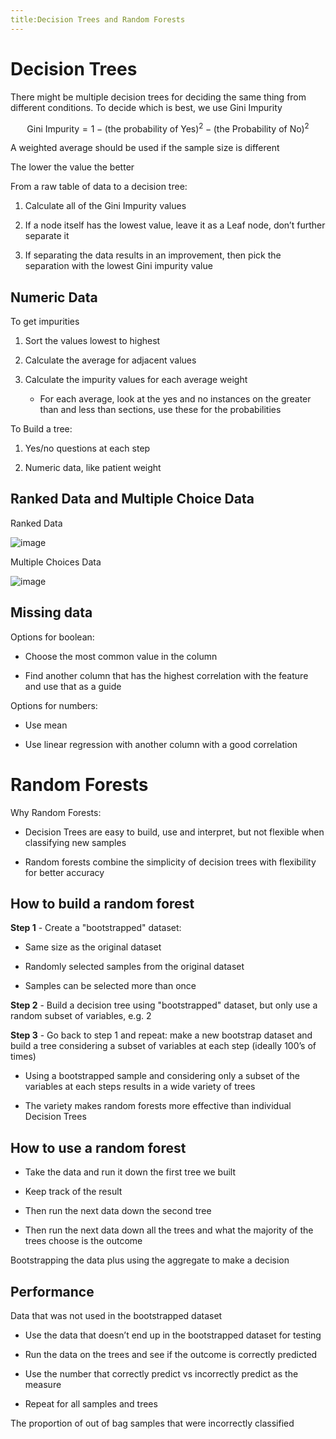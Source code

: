 ```yaml
---
title:Decision Trees and Random Forests
---
```


# Decision Trees

There might be multiple decision trees for deciding the same thing from
different conditions. To decide which is best, we use Gini Impurity

$$
\text{Gini Impurity}=1-(\text{the probability of Yes})^2-(\text{the Probability of No})^2
$$

A weighted average should be used if the sample size is different

The lower the value the better

From a raw table of data to a decision tree:

1.  Calculate all of the Gini Impurity values

2.  If a node itself has the lowest value, leave it as a Leaf node,
    don’t further separate it

3.  If separating the data results in an improvement, then pick the
    separation with the lowest Gini impurity value

## Numeric Data

To get impurities

1.  Sort the values lowest to highest

2.  Calculate the average for adjacent values

3.  Calculate the impurity values for each average weight

    -   For each average, look at the yes and no instances on the
        greater than and less than sections, use these for the
        probabilities

To Build a tree:

1.  Yes/no questions at each step

2.  Numeric data, like patient weight

## Ranked Data and Multiple Choice Data

Ranked Data

![image](/img/Year_2/Software_Methodologies/Machine_Learning/Decision_Trees/Ranked_Data.webp)

Multiple Choices Data

![image](/img/Year_2/Software_Methodologies/Machine_Learning/Decision_Trees/Multiple_Choices_Data.webp)

## Missing data

Options for boolean:

-   Choose the most common value in the column

-   Find another column that has the highest correlation with the
    feature and use that as a guide

Options for numbers:

-   Use mean

-   Use linear regression with another column with a good correlation

# Random Forests

Why Random Forests:

-   Decision Trees are easy to build, use and interpret, but not
    flexible when classifying new samples

-   Random forests combine the simplicity of decision trees with
    flexibility for better accuracy

## How to build a random forest

**Step 1** - Create a "bootstrapped" dataset:

-   Same size as the original dataset

-   Randomly selected samples from the original dataset

-   Samples can be selected more than once

**Step 2** - Build a decision tree using "bootstrapped" dataset, but
only use a random subset of variables, e.g. 2

**Step 3** - Go back to step 1 and repeat: make a new bootstrap dataset
and build a tree considering a subset of variables at each step (ideally
100’s of times)

-   Using a bootstrapped sample and considering only a subset of the
    variables at each steps results in a wide variety of trees

-   The variety makes random forests more effective than individual
    Decision Trees

## How to use a random forest

-   Take the data and run it down the first tree we built

-   Keep track of the result

-   Then run the next data down the second tree

-   Then run the next data down all the trees and what the majority of
    the trees choose is the outcome

<Definition name="Bagging">
Bootstrapping the data plus using the aggregate to make a decision
</Definition>

## Performance

<Definition name="Out of bag dataset">
Data that was not used in the bootstrapped dataset
</Definition>

-   Use the data that doesn’t end up in the bootstrapped dataset for
    testing

-   Run the data on the trees and see if the outcome is correctly
    predicted

-   Use the number that correctly predict vs incorrectly predict as the
    measure

-   Repeat for all samples and trees

<Definition name="Out of bag error">
The proportion of out of bag samples that were incorrectly classified
</Definition>
